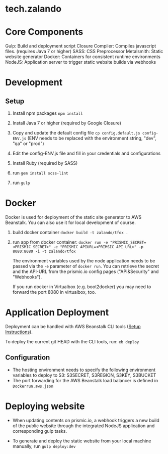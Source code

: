 # tech.zalando

# Core Components

Gulp: Build and deployment script
Closure Compiler: Compiles javascript files. (requires Java 7 or higher)
SASS: CSS Preprocessor
Metalsmith: Static website generator
Docker: Containers for consistent runtime environments
NodeJS: Application server to trigger static website builds via webhooks

# Development

## Setup

1. Install npm packages `npm install`

2. Install Java 7 or higher (required by Google Closure)

3. Copy and update the default config file `cp config.default.js config-ENV.js`
   (ENV needs to be replaced with the environment string, "dev", "qa" or "prod")

4. Edit the config-ENV.js file and fill in your credentials and configurations

5. Install Ruby (required by SASS)

6. run `gem install scss-lint`

7. run `gulp`

# Docker

Docker is used for deployment of the static site generator to AWS Beanstalk. You
can also use it for local development of course.

1. build docker container `docker build -t zalando/tfox .`
2. run app from docker container:
   `docker run -e "PRISMIC_SECRET=<PRISMIC_SECRET>" -e "PRISMIC_APIURL=<PRIMSIC_API_URL>" -p 8080:8080 -i -t zalando/tfox`

   The environment variables used by the node application needs to be passed via
   the `-e` parameter of `docker run`. You can retrieve the secret and the
   API-URL from the prismic.io config pages ("API&Security" and "Webhooks").

   If you run docker in Virtualbox (e.g. boot2docker) you may need to forward
   the port 8080 in virtualbox, too.

# Application Deployment

Deployment can be handled with AWS Beanstalk CLI tools
([Setup Instructions](http://docs.aws.amazon.com/elasticbeanstalk/latest/dg/eb-cli3-getting-set-up.html)).

To deploy the current git HEAD with the CLI tools, run:
`eb deploy`

## Configuration
- The hosting environment needs to specify the following environment variables
  to deploy to S3: S3SECRET, S3REGION, S3KEY, S3BUCKET
- The port forwarding for the AWS Beanstalk load balancer is defined in `Dockerrun.aws.json`

# Deploying website

- When updating contents on prismic.io, a webhook triggers a new build of the
  public website through the integrated NodeJS application and corresponding
  gulp tasks.

- To generate and deploy the static website from your local machine manually,
  run `gulp deploy:dev`

